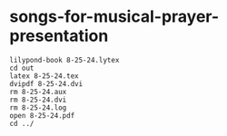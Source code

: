 # songs-for-musical-prayer-presentation

```
lilypond-book 8-25-24.lytex
cd out
latex 8-25-24.tex
dvipdf 8-25-24.dvi
rm 8-25-24.aux
rm 8-25-24.dvi
rm 8-25-24.log
open 8-25-24.pdf
cd ../

```
